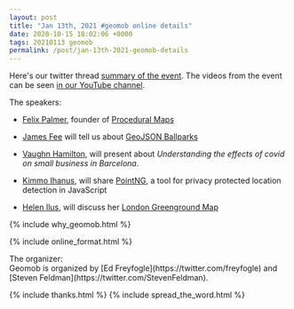 ```yaml
--- 
layout: post
title: "Jan 13th, 2021 #geomob online details"
date: 2020-10-15 18:02:06 +0000
tags: 20210113 geomob
permalink: /post/jan-13th-2021-geomob-details
---
```



Here's our twitter thread [summary of the event](https://twitter.com/geomob/status/1349369648580591617). The videos from the event can be seen <a href="https://www.youtube.com/channel/UCI2eXLC6z4k4K9EvFcHfL5g">in our YouTube channel</a>. 

<div class="heading">The speakers:</div>

* [Felix Palmer](https://twitter.com/pheeelicks/), founder of [Procedural Maps](https://www.procedural.eu/)

* [James Fee](https://twitter.com/jamesmfee) will tell us about [GeoJSON Ballparks](https://github.com/cageyjames/GeoJSON-Ballparks)

* [Vaughn Hamilton](https://twitter.com/vaughncendiary), will present about _Understanding the effects of covid on small business in Barcelona_.

* [Kimmo Ihanus](https://twitter.com/ihmissuti), will share [PointNG](https://www.pointng.io), a tool for privacy protected location detection in JavaScript

* [Helen Ilus](https://twitter.com/HelenIlus), will discuss her [London Greenground Map](https://helenilus.com/greengroundmap/)

{% include why_geomob.html %}

{% include online_format.html %}
<div class="heading">The organizer:</div>
Geomob is organized by [Ed Freyfogle](https://twitter.com/freyfogle) and
[Steven Feldman](https://twitter.com/StevenFeldman).

{% include thanks.html %}
{% include spread_the_word.html %}
